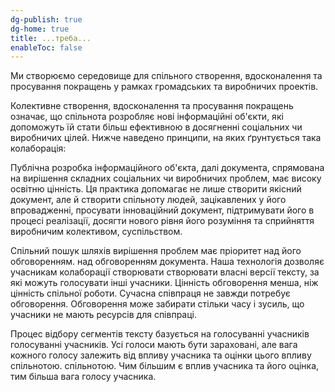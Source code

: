```yaml
---
dg-publish: true
dg-home: true
title: ...треба...
enableToc: false
---
```


Ми створюємо середовище для спільного створення, вдосконалення та просування покращень у рамках громадських та виробничих проектів.

Колективне   створення, вдосконалення та просування покращень означає, що спільнота розробляє нові інформаційні об'єкти, які допоможуть їй стати більш ефективною в досягненні соціальних чи виробничих цілей. Нижче наведено принципи, на яких ґрунтується така колаборація:

Публічна розробка інформаційного об'єкта, далі документа, спрямована на вирішення складних соціальних чи виробничих проблем, має високу освітню цінність. Ця практика допомагає не лише створити якісний документ, але й створити спільноту людей, зацікавлених у  його впровадженні,  просувати інноваційний документ, підтримувати його в процесі реалізації, досягти нового рівня його розуміння та сприйняття виробничим колективом, суспільством.

Спільний пошук шляхів вирішення проблем  має пріоритет над його обговоренням.
над обговоренням документа. Наша технологія дозволяє учасникам колаборації створювати
створювати власні версії тексту, за які можуть голосувати інші учасники.
Цінність обговорення менша, ніж цінність спільної роботи.
Сучасна співпраця не завжди потребує обговорення. Обговорення
може забирати стільки часу і зусиль, що учасники не мають
ресурсів для співпраці.

Процес відбору сегментів тексту базується на голосуванні учасників
голосуванні учасників. Усі голоси мають бути зараховані, але вага кожного голосу
залежить від впливу учасника та оцінки цього впливу спільнотою.
спільнотою. Чим більшим є вплив учасника та його оцінка,
тим більша вага голосу учасника.
